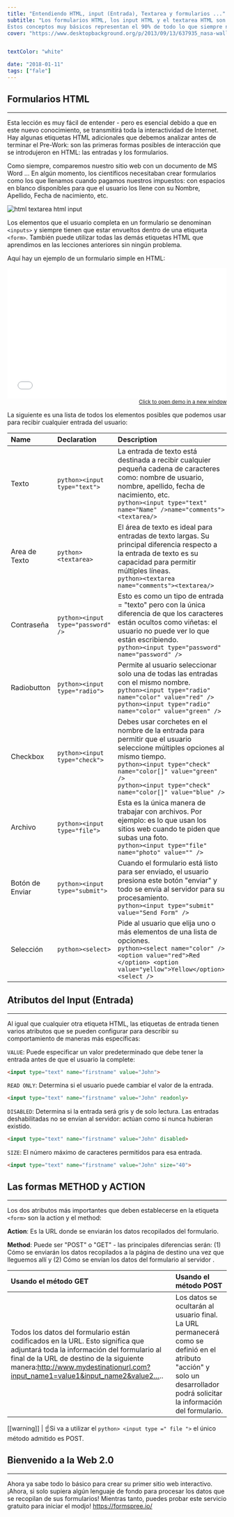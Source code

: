 ```yaml
---
title: "Entendiendo HTML, input (Entrada), Textarea y formularios ..."
subtitle: "Los formularios HTML, los input HTML y el textarea HTML son muy fáciles de entender, y son la ÚNICA manera de crear sitios web interactivos sin AJAX.
Estos conceptos muy básicos representan el 90% de todo lo que siempre necesitarás saber sobre formularios ."
cover: "https://www.desktopbackground.org/p/2013/09/13/637935_nasa-wallpapers_1600x1200_h.jpg"


textColor: "white"

date: "2018-01-11"
tags: ["fale"]
---
```


## **Formularios HTML**
***

Esta lección es muy fácil de entender - pero es esencial debido a que en este nuevo conocimiento, se transmitirá toda la interactividad de Internet. Hay algunas etiquetas HTML adicionales que debemos analizar antes de terminar el Pre-Work: son las primeras formas posibles de interacción que se introdujeron en HTML: las entradas y los formularios.

Como siempre, comparemos nuestro sitio web con un documento de MS Word ... En algún momento, los científicos necesitaban crear formularios como los que llenamos cuando pagamos nuestros impuestos: con espacios en blanco disponibles para que el usuario los llene con su Nombre, Apellido, Fecha de nacimiento, etc.

![html textarea html input](https://ucarecdn.com/12ff6e40-706f-47ff-9ada-53dada968eaf/-/resize/350x/)

Los elementos que el usuario completa en un formulario se denominan `<inputs>` y siempre tienen que estar envueltos dentro de una etiqueta `<form>`. También puede utilizar todas las demás etiquetas HTML que aprendimos en las lecciones anteriores sin ningún problema.

Aquí hay un ejemplo de un formulario simple en HTML:

<iframe width="100%" height="300" src="//jsfiddle.net/BreatheCode/L62c4yud/1/embedded/html,result/" allowfullscreen="allowfullscreen" allowpaymentrequest frameborder="0"></iframe>

<div align="right"><small><a href="//jsfiddle.net/BreatheCode/L62c4yud/1/embedded/html,result/">Click to open demo in a new window</a></small></div>

La siguiente es una lista de todos los elementos posibles que podemos usar para recibir cualquier entrada del usuario:

|**Name**   |**Declaration**   |**Description**   |
|:----------|:-----------------|:-----------------|
|Texto      |`python><input type="text">`   |La entrada de texto está destinada a recibir cualquier pequeña cadena de caracteres como: nombre de usuario, nombre, apellido, fecha de nacimiento, etc.<br>`python><input type="text" name="Name" />name="comments"><textarea/>`   |
|Area de Texto   |`python><textarea>`   |El área de texto es ideal para entradas de texto largas. Su principal diferencia respecto a la entrada de texto es su capacidad para permitir múltiples líneas.<br>`python><textarea name="comments"><textarea/>`   |
|Contraseña   |`python><input type="password" />`   |Esto es como un tipo de entrada = "texto" pero con la única diferencia de que los caracteres están ocultos como viñetas: el usuario no puede ver lo que están escribiendo.<br>`python><input type="password" name="password" />`   |
|Radiobutton   |`python><input type="radio">`   |Permite al usuario seleccionar solo una de todas las entradas con el mismo nombre.<br>`python><input type="radio" name="color" value="red" />` <br> `python><input type="radio" name="color" value="green" />`   |
|Checkbox   |`python><input type="check">`   |Debes usar corchetes en el nombre de la entrada para permitir que el usuario seleccione múltiples opciones al mismo tiempo.<br>`python><input type="check" name="color[]" value="green" />`<br> `python><input type="check" name="color[]" value="blue" />`   |
|Archivo   |`python><input type="file">`   |Esta es la única manera de trabajar con archivos. Por ejemplo: es lo que usan los sitios web cuando te piden que subas una foto.<br>`python><input type="file" name="photo" value="" />`   |
|Botón de Enviar   |`python><input type="submit">`   |Cuando el formulario está listo para ser enviado, el usuario presiona este botón "enviar" y todo se envía al servidor para su procesamiento.<br>`python><input type="submit" value="Send Form" />`   |
|Selección   |`python><select>`   |Pide al usuario que elija uno o más elementos de una lista de opciones.<br>`python><select name="color" /> <option value="red">Red </option> <option value="yellow">Yellow</option> <select />`   |

## **Atributos del Input (Entrada)**
***

Al igual que cualquier otra etiqueta HTML, las etiquetas de entrada tienen varios atributos que se pueden configurar para describir su comportamiento de maneras más específicas:

`VALUE`:  Puede especificar un valor predeterminado que debe tener la entrada antes de que el usuario la complete:

```html
<input type="text" name="firstname" value="John">
```
`READ ONLY`:  Determina si el usuario puede cambiar el valor de la entrada.

```html
<input type="text" name="firstname" value="John" readonly>
```

`DISABLED`:  Determina si la entrada será gris y de solo lectura. Las entradas deshabilitadas no se envían al servidor: actúan como si nunca hubieran existido.

```html
<input type="text" name="firstname" value="John" disabled>
```

`SIZE`: El número máximo de caracteres permitidos para esa entrada.

```html
<input type="text" name="firstname" value="John" size="40">
```

## Las formas METHOD y ACTION
***


Los dos atributos más importantes que deben establecerse en la etiqueta `<form>` son la action y el method:

**Action**: Es la URL donde se enviarán los datos recopilados del formulario.

**Method**: Puede ser "POST" o "GET" - las principales diferencias serán: (1) Cómo se enviarán los datos recopilados a la página de destino una vez que lleguemos allí y (2) Cómo se envían los datos del formulario al servidor .

|**Usando el método GET**   |**Usando el método POST**   |
|:----------------------|:-----------------------|
|Todos los datos del formulario están codificados en la URL. Esto significa que adjuntará toda la información del formulario al final de la URL de destino de la siguiente manera:http://www.mydestinationurl.com?input_name1=value1&input_name2&value2…..   |Los datos se ocultarán al usuario final. La URL permanecerá como se definió en el atributo "acción" y solo un desarrollador podrá solicitar la información del formulario.   |

[[warning]]
| :point_up:Si va a utilizar el `python> <input type =" file ">` el único método admitido es POST.

## Bienvenido a la Web 2.0
***

Ahora ya sabe todo lo básico para crear su primer sitio web interactivo. ¡Ahora, si solo supiera algún lenguaje de fondo para procesar los datos que se recopilan de sus formularios! Mientras tanto, puedes probar este servicio gratuito para iniciar el modjo! https://formspree.io/



